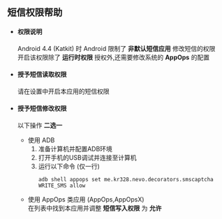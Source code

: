 短信权限帮助
----------

* #### 权限说明
  Android 4.4 (Katkit) 时 Android 限制了 **非默认短信应用** 修改短信的权限  
  开启该权限除了 **运行时权限** 授权外,还需要修改系统的 **AppOps** 的配置

* #### 授予短信读取权限
  请在设置中开启本应用的短信权限  


* #### 授予短信修改权限
  以下操作 **二选一**
  - 使用 ADB
    1. 准备计算机并配置ADB环境
    2. 打开手机的USB调试并连接至计算机
    3. 运行以下命令 (仅一行)
       ```shell
       adb shell appops set me.kr328.nevo.decorators.smscaptcha WRITE_SMS allow
       ```
  - 使用 AppOps 类应用 (AppOps,AppOpsX)  
    在列表中找到本应用并调整 **短信写入权限** 为 **允许**  
